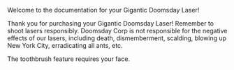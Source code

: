 Welcome to the documentation for your Gigantic Doomsday Laser!

Thank you for purchasing your Gigantic Doomsday Laser! Remember to shoot lasers responsibly. Doomsday Corp is not responsible for the negative effects of our lasers, including death, dismemberment, scalding, blowing up New York City, erradicating all ants, etc.

The toothbrush feature requires your face.